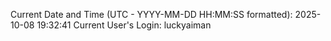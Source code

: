 Current Date and Time (UTC - YYYY-MM-DD HH:MM:SS formatted): 2025-10-08 19:32:41
Current User's Login: luckyaiman
